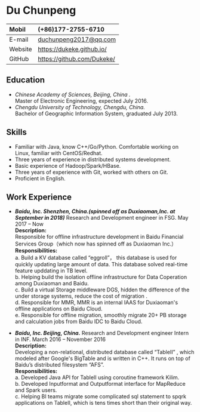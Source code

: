 **Du Chunpeng**
===============

| Mobil | (+86)177-2755-6710 | 
| :-----| :---- | 
| E-mail | duchunpeng2017@qq.com |
| Website | https://dukeke.github.io/ | 
| GitHub | https://github.com/Dukeke/ |


Education
---------

 - *Chinese Academy of Sciences, Beijing, China .* 
 <br>Master of Electronic Engineering, expected July 2016. 
 - *Chengdu University of Technology, Chengdu, China.*
 <br>Bachelor of Geographic Information System, graduated July 2013.

Skills
------

 - Familiar with Java, know C++/Go/Python. Comfortable working on Linux, familiar with CentOS/Redhat.  
 - Three years of experience in distributed systems development.
 - Basic experience of Hadoop/Spark/HBase. 
 - Three years of experience with Git, worked with others on Git. 
 - Proficient in English.

Work Experience
---------------

 - ***Baidu, Inc. Shenzhen, China.(spinned off as Duxiaoman,Inc. at September in 2018)*** Research and Development engineer in FSG. May 2017 – Now
<br>**Description:** 
<br>Responsible for offline infrastructure development in Baidu Financial Services Group（which now has spinned off as Duxiaoman Inc.）
<br>**Responsibilities:**
<br>a. Build a KV database called “eggroll”， this database is used for quickly updating large amount of data. This database solved real-time feature upddating in TB level.
<br>b. Helping build the isolation offline infrastructure for Data Coperation among Duxiaoman and Baidu.
<br>c. Build a virtual Storage middleware DGS, hidden the difference of the under storage systems, reduce the cost of migration .
<br>d. Responsible for MMR, MMR is an internal IAAS for Duxiaoman's offline applications on Baidu Cloud.
<br>e. Responsible for offline migration, smoothly migrate 20+ PB storage and calculation jobs from Baidu IDC to Baidu Cloud.

 - ***Baidu, Inc. Beijing, China.*** Research and Development engineer Intern in INF. March 2016 – November 2016
<br>**Description:** 
<br>Developing a non-relational, distributed database called “TableII” , which modeled after Google's BigTable and is written in C++. It runs on top of Baidu’s distributed filesystem “AFS”.
<br>**Responsibilities:**
<br>a. Developed Java API for TableII using coroutine framework Kilim.
<br>b. Developed Inputformat and Outputformat interface for MapReduce and Spark users.
<br>c. Helping BI teams migrate some complicated sql statement to spqrk applications on TableII, which is tens times short than their original way.
